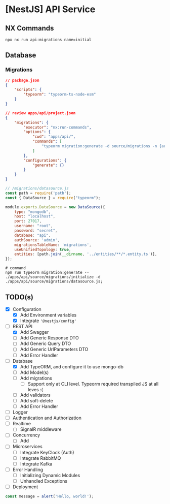 # [NestJS] API Service

## NX Commands

```shell
npx nx run api:migrations name=initial
```

## Database

### Migrations

```json
// package.json
{
	"scripts": {
		"typeorm": "typeorm-ts-node-esm"
	}
}

// review apps/api/project.json
{
	"migrations": {
		"executor": "nx:run-commands",
		"options": {
			"cwd": "apps/api/",
			"commands": [
				"typeorm migration:generate -d source/migrations -n {args.name}"
			]
		},
		"configurations": {
			"generate": {}
		}
	}
}
```

```js
// /migrations/datasource.js
const path = require('path');
const { DataSource } = require("typeorm");

module.exports.DataSource = new DataSource({
	type: "mongodb",
	host: "localhost",
	port: 27017,
	username: "root",
	password: "secret",
	database: "api",
	authSource: 'admin',
	migrationsTableName: 'migrations',
	useUnifiedTopology: true,
	entities: [path.join(__dirname, '../entities/**/*.entity.ts')],
});
```

```shell
# command
npm run typeorm migration:generate -- ./apps/api/source/migrations/initialize -d ./apps/api/source/migrations/datasource.js;
```

## TODO(s)

- [X] Configuration
  - [X] Add Environment variables
  - [X] Integrate `'@nestjs/config'`
- [ ] REST API
  - [X] Add Swagger
  - [ ] Add Generic Response DTO
  - [ ] Add Generic Query DTO
  - [ ] Add Generic UrlParameters DTO
  - [ ] Add Error Handler
- [ ] Database
  - [X] Add TypeORM, and configure it to use mongo-db
  - [ ] Add Model(s)
  - [ ] Add migrations
    - [ ] Support only at CLI level. Typeorm required transpiled JS at all leves :(
  - [ ] Add validators
  - [ ] Add soft-delete
  - [ ] Add Error Handler
- [ ] Logger
- [ ] Authentication and Authorization
- [ ] Realtime
  - [ ] SignalR middleware
- [ ] Concurrency
  - [ ] Add
- [ ] Microservices
  - [ ] Integrate KeyClock (Auth)
  - [ ] Integrate RabbitMQ
  - [ ] Integrate Kafka
- [ ] Error Handling
  - [ ] Initializing Dynamic Modules
  - [ ] Unhandled Exceptions
- [ ] Deployment

```js
const message = alert('Hello, world!');
```
